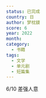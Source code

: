 ```yaml
---
status: 已完成
country: 日
author: 梦枕貘
score: 6
year: 2022
month:
category:
  - 书籍
tags:
  - 文学
  - 单元剧
  - 短篇集
---
```

6/10 差强人意
